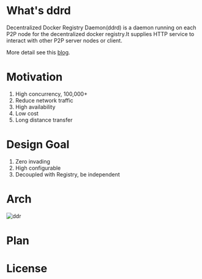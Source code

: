 # What's ddrd
Decentralized Docker Registry Daemon(ddrd) is a daemon running on each P2P node for the decentralized docker registry.It supplies HTTP service to interact with other P2P server nodes or client.

More detail see this  [blog](http://yangjunsss.github.io/2018-07-05/DDR-%E5%8E%BB%E4%B8%AD%E5%BF%83%E5%8C%96-Decentralized-Docker-Registry-%E9%95%9C%E5%83%8F%E4%BB%93%E5%BA%93%E8%AE%BE%E8%AE%A1/).

# Motivation

1. High concurrency, 100,000+
2. Reduce network traffic
3. High availability
4. Low cost
5. Long distance transfer

# Design Goal

1. Zero invading
2. High configurable
3. Decoupled with Registry, be independent

# Arch

![ddr](http://yangjunsss.github.io/images/ddr_arch.png)

# Plan

# License
